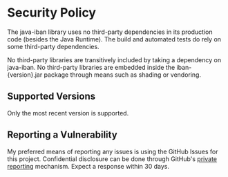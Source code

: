 # Security Policy

The java-iban library uses no third-party dependencies in its production code (besides the Java Runtime). The build and
automated tests do rely on some third-party dependencies.

No third-party libraries are transitively included by taking a dependency on java-iban. No third-party libraries are
embedded inside the iban-{version}.jar package through means such as shading or vendoring.

## Supported Versions

Only the most recent version is supported.

## Reporting a Vulnerability

My preferred means of reporting any issues is using the GitHub Issues for this project. Confidential disclosure can be
done through GitHub's [private reporting][disclosure] mechanism. Expect a response within 30 days.

[disclosure]: https://docs.github.com/en/code-security/security-advisories/guidance-on-reporting-and-writing-information-about-vulnerabilities/privately-reporting-a-security-vulnerability
